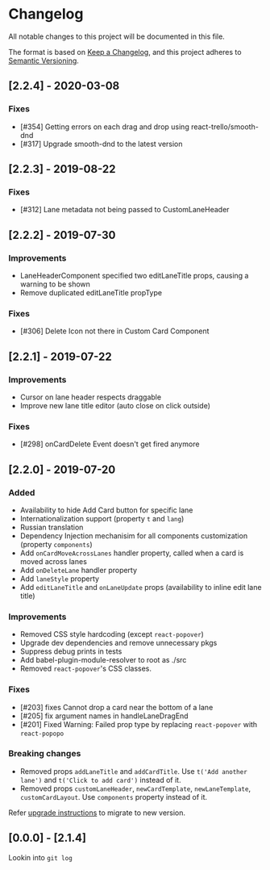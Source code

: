 # Changelog

All notable changes to this project will be documented in this file.

The format is based on [Keep a Changelog](https://keepachangelog.com/en/1.0.0/),
and this project adheres to [Semantic Versioning](https://semver.org/spec/v2.0.0.html).

## [2.2.4] - 2020-03-08

### Fixes

- [#354] Getting errors on each drag and drop using react-trello/smooth-dnd
- [#317] Upgrade smooth-dnd to the latest version

## [2.2.3] - 2019-08-22

### Fixes

- [#312] Lane metadata not being passed to CustomLaneHeader

## [2.2.2] - 2019-07-30

### Improvements

- LaneHeaderComponent specified two editLaneTitle props, causing a warning to
  be shown
- Remove duplicated editLaneTitle propType

### Fixes

- [#306] Delete Icon not there in Custom Card Component

## [2.2.1] - 2019-07-22

### Improvements

- Cursor on lane header respects draggable
- Improve new lane title editor (auto close on click outside)

### Fixes

- [#298] onCardDelete Event doesn't get fired anymore

## [2.2.0] - 2019-07-20

### Added

- Availability to hide Add Card button for specific lane
- Internationalization support (property `t` and `lang`)
- Russian translation
- Dependency Injection mechanisim for all components customization
  (property `components`)
- Add `onCardMoveAcrossLanes` handler property, called when a card is moved across lanes
- Add `onDeleteLane` handler property
- Add `laneStyle` property
- Add `editLaneTitle` and `onLaneUpdate` props (availability to inline edit lane
  title)

### Improvements

- Removed CSS style hardcoding (except `react-popover`)
- Upgrade dev dependencies and remove unnecessary pkgs
- Suppress debug prints in tests
- Add babel-plugin-module-resolver to root as ./src
- Removed `react-popover`'s CSS classes.

### Fixes

- [#203] fixes Cannot drop a card near the bottom of a lane
- [#205] fix argument names in handleLaneDragEnd
- [#201] Fixed Warning: Failed prop type by replacing `react-popover` with `react-popopo`

### Breaking changes

- Removed props `addLaneTitle` and `addCardTitle`. Use `t('Add another lane')` and `t('Click to add card')` instead of it.
- Removed props `customLaneHeader`, `newCardTemplate`, `newLaneTemplate`, `customCardLayout`. Use `components` property instead of it.

Refer [upgrade instructions](UPGRADE.md) to migrate to new version.

## [0.0.0] - [2.1.4]

Lookin into `git log`
